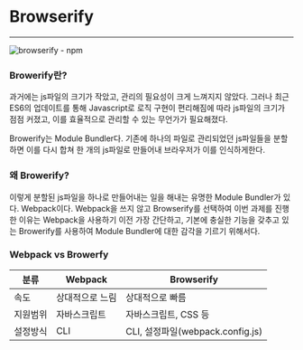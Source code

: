 # Browserify

<hr />

![browserify - npm](https://raw.githubusercontent.com/browserify/browserify/HEAD/assets/logo.png)

### Browerify란?

과거에는 js파일의 크기가 작았고, 관리의 필요성이 크게 느껴지지 않았다. 그러나 최근 ES6의 업데이트를 통해 Javascript로 로직 구현이 편리해짐에 따라 js파일의 크기가 점점 커졌고, 이를 효율적으로 관리할 수 있는 무언가가 필요해졌다. 

Browerify는 Module Bundler다. 기존에 하나의 파일로 관리되었던 js파일들을 분할하면 이를 다시 합쳐 한 개의 js파일로 만들어내 브라우저가 이를 인식하게한다. 



### 왜 Browerify?

이렇게 분할된 js파일을 하나로 만들어내는 일을 해내는 유명한 Module Bundler가 있다. Webpack이다. Webpack을 쓰지 않고 Browserify를 선택하여 이번 과제를 진행한 이유는 Webpack을 사용하기 이전 가장 간단하고, 기본에 충실한 기능을 갖추고 있는 Browerify를 사용하여 Module Bundler에 대한 감각을 기르기 위해서다.



### Webpack vs Browerfy

<table>
  <thead>
  	<tr>
    	<th>분류</th>
      <th>Webpack</th>
      <th>Browserify</th>
    </tr>
  </thead>
  <tbody>
  	<tr>
    	<td>속도</td>
      <td>상대적으로 느림</td>
    	<td>상대적으로 빠름</td>
    </tr>
    <tr>
    	<td>지원범위</td>
      <td>자바스크립트</td>
    	<td>자바스크립트, CSS 등</td>
    </tr>
    <tr>
    	<td>설정방식</td>
      <td>CLI</td>
    	<td>CLI, 설정파일(webpack.config.js)</td>
    </tr>
  </tbody>
</table>

